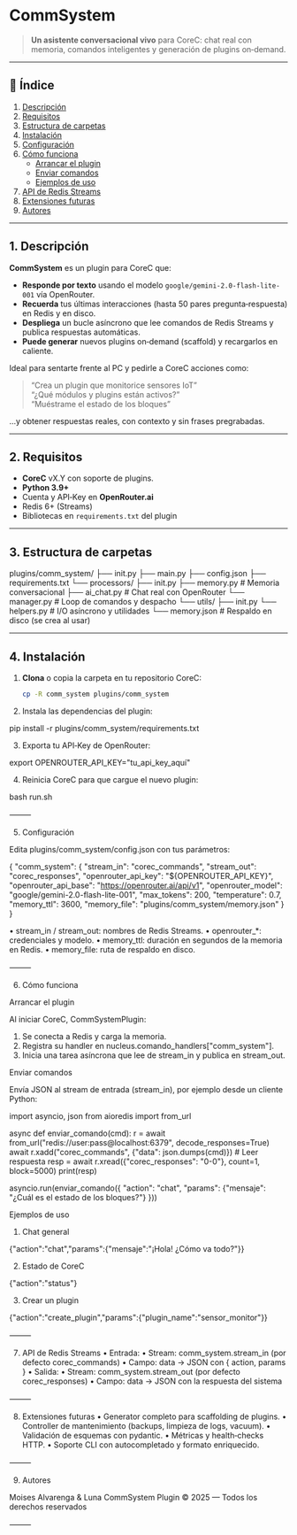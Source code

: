 # CommSystem

> **Un asistente conversacional vivo** para CoreC: chat real con memoria, comandos inteligentes y generación de plugins on‑demand.

---

## 📖 Índice

1. [Descripción](#descripción)  
2. [Requisitos](#requisitos)  
3. [Estructura de carpetas](#estructura-de-carpetas)  
4. [Instalación](#instalación)  
5. [Configuración](#configuración)  
6. [Cómo funciona](#cómo-funciona)  
   - [Arrancar el plugin](#arrancar-el-plugin)  
   - [Enviar comandos](#enviar-comandos)  
   - [Ejemplos de uso](#ejemplos-de-uso)  
7. [API de Redis Streams](#api-de-redis-streams)  
8. [Extensiones futuras](#extensiones-futuras)  
9. [Autores](#autores)  

---

## 1. Descripción

**CommSystem** es un plugin para CoreC que:

- **Responde por texto** usando el modelo `google/gemini-2.0-flash-lite-001` vía OpenRouter.  
- **Recuerda** tus últimas interacciones (hasta 50 pares pregunta‑respuesta) en Redis y en disco.  
- **Despliega** un bucle asíncrono que lee comandos de Redis Streams y publica respuestas automáticas.  
- **Puede generar** nuevos plugins on‑demand (scaffold) y recargarlos en caliente.  

Ideal para sentarte frente al PC y pedirle a CoreC acciones como:

> “Crea un plugin que monitorice sensores IoT”  
> “¿Qué módulos y plugins están activos?”  
> “Muéstrame el estado de los bloques”  

…y obtener respuestas reales, con contexto y sin frases pregrabadas.

---

## 2. Requisitos

- **CoreC** vX.Y con soporte de plugins.  
- **Python 3.9+**  
- Cuenta y API‑Key en **OpenRouter.ai**  
- Redis 6+ (Streams)  
- Bibliotecas en `requirements.txt` del plugin

---

## 3. Estructura de carpetas

plugins/comm_system/
├── init.py
├── main.py
├── config.json
├── requirements.txt
└── processors/
├── init.py
├── memory.py       # Memoria conversacional
├── ai_chat.py      # Chat real con OpenRouter
└── manager.py      # Loop de comandos y despacho
└── utils/
├── init.py
└── helpers.py      # I/O asíncrono y utilidades
└── memory.json        # Respaldo en disco (se crea al usar)

---

## 4. Instalación

1. **Clona** o copia la carpeta en tu repositorio CoreC:  
   ```bash
   cp -R comm_system plugins/comm_system

  2.	Instala las dependencias del plugin:

pip install -r plugins/comm_system/requirements.txt


  3.	Exporta tu API‑Key de OpenRouter:

export OPENROUTER_API_KEY="tu_api_key_aquí"


  4.	Reinicia CoreC para que cargue el nuevo plugin:

bash run.sh



⸻

5. Configuración

Edita plugins/comm_system/config.json con tus parámetros:

{
  "comm_system": {
    "stream_in":           "corec_commands",
    "stream_out":          "corec_responses",
    "openrouter_api_key":  "${OPENROUTER_API_KEY}",
    "openrouter_api_base": "https://openrouter.ai/api/v1",
    "openrouter_model":    "google/gemini-2.0-flash-lite-001",
    "max_tokens":          200,
    "temperature":         0.7,
    "memory_ttl":          3600,
    "memory_file":         "plugins/comm_system/memory.json"
  }
}

  •	stream_in / stream_out: nombres de Redis Streams.
  •	openrouter_*: credenciales y modelo.
  •	memory_ttl: duración en segundos de la memoria en Redis.
  •	memory_file: ruta de respaldo en disco.

⸻

6. Cómo funciona

Arrancar el plugin

Al iniciar CoreC, CommSystemPlugin:
  1.	Se conecta a Redis y carga la memoria.
  2.	Registra su handler en nucleus.comando_handlers["comm_system"].
  3.	Inicia una tarea asíncrona que lee de stream_in y publica en stream_out.

Enviar comandos

Envía JSON al stream de entrada (stream_in), por ejemplo desde un cliente Python:

import asyncio, json
from aioredis import from_url

async def enviar_comando(cmd):
    r = await from_url("redis://user:pass@localhost:6379", decode_responses=True)
    await r.xadd("corec_commands", {"data": json.dumps(cmd)})
    # Leer respuesta
    resp = await r.xread({"corec_responses": "0-0"}, count=1, block=5000)
    print(resp)

asyncio.run(enviar_comando({
    "action": "chat",
    "params": {"mensaje": "¿Cuál es el estado de los bloques?"}
}))

Ejemplos de uso
  1.	Chat general

{"action":"chat","params":{"mensaje":"¡Hola! ¿Cómo va todo?"}}


  2.	Estado de CoreC

{"action":"status"}


  3.	Crear un plugin

{"action":"create_plugin","params":{"plugin_name":"sensor_monitor"}}



⸻

7. API de Redis Streams
  •	Entrada:
  •	Stream: comm_system.stream_in (por defecto corec_commands)
  •	Campo: data → JSON con { action, params }
  •	Salida:
  •	Stream: comm_system.stream_out (por defecto corec_responses)
  •	Campo: data → JSON con la respuesta del sistema

⸻

8. Extensiones futuras
  •	Generator completo para scaffolding de plugins.
  •	Controller de mantenimiento (backups, limpieza de logs, vacuum).
  •	Validación de esquemas con pydantic.
  •	Métricas y health‑checks HTTP.
  •	Soporte CLI con autocompletado y formato enriquecido.

⸻

9. Autores

Moises Alvarenga & Luna
CommSystem Plugin © 2025 — Todos los derechos reservados

⸻

